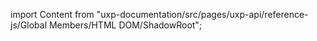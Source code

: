 
import Content from "uxp-documentation/src/pages/uxp-api/reference-js/Global Members/HTML DOM/ShadowRoot";

<Content query="product=photoshop"/>
